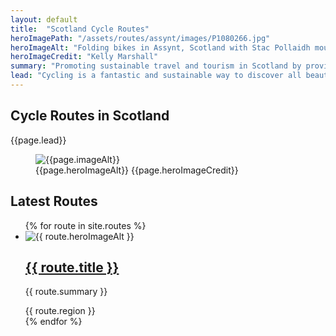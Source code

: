```yaml
---
layout: default
title:  "Scotland Cycle Routes"
heroImagePath: "/assets/routes/assynt/images/P1080266.jpg"
heroImageAlt: "Folding bikes in Assynt, Scotland with Stac Pollaidh mountain in the distance"
heroImageCredit: "Kelly Marshall"
summary: "Promoting sustainable travel and tourism in Scotland by providing inspiring scenic bicycle route information, with route stage details, GPS downloadable and printable routes and maps."
lead: "Cycling is a fantastic and sustainable way to discover all beauty that Scotland has to offer. You get to slow down and really enjoy the scenery and there is little impact on the environment. Not only does it keep you fit and healthy, but it costs less money since you aren't paying for a car hire or fuel. Touring Scotland by bicycle causes less impact on Scotland's public infrastructure than travelling by car and it is easy to take your bike on the train in Scotland. In short, one of the best ways to see Scotland is by bike because it is environmentally, socially and economically sustainable."
---
```

  <section class="text-light position-relative d-md-flex">
      <div class="container py-5">
          <div class="row">
              <div class="col col-md-5">
                  <h1 itemprop="name headline">Cycle Routes in Scotland</h1>
                  <p class="lead">{{page.lead}}</p>
              </div>
          </div>
      </div>
      <figure class="hero d-print-none">
          <img src="{{page.heroImagePath | prepend: site.baseurl}}" alt="{{page.imageAlt}}"/>
          <figcaption class="sr-only">
              <span>{{page.heroImageAlt}}</span>
              <span>{{page.heroImageCredit}}</span>
          </figcaption>
      </figure>
  </section>
  <section class="text-light py-5">
    <div class="container">
  <h2>Latest Routes</h2>
   <ul class="list-unstyled card-columns mt-5">
    {% for route in site.routes %}
      <li class="card bg-dark text-light border border-secondary">
        <img src="{{route.heroImagePath | prepend: site.baseurl}}" class="card-img-top" alt="{{ route.heroImageAlt }}">
        <div class="card-body">
        <h2 class="card-title h5"><a class="stretched-link" href="{{ route.url }}">{{ route.title }}</a></h2>
        <p>{{ route.summary }}</p>
        </div>
        <div class="card-footer">
          <span class="text-muted">{{ route.region }}</span>
        </div>
      </li>
    {% endfor %}
  </ul>
  </div>
  </section>